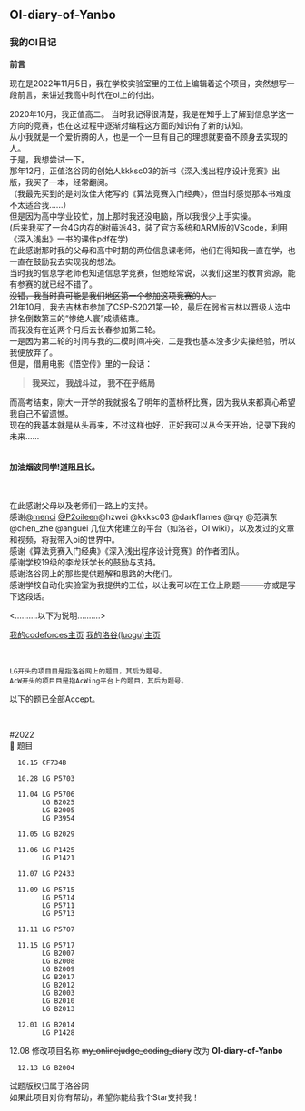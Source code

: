 ## OI-diary-of-Yanbo
### 我的OI日记

**前言**<br>

现在是2022年11月5日，我在学校实验室里的工位上编辑着这个项目，突然想写一段前言，来讲述我高中时代在oi上的付出。<br>

2020年10月，我正值高二。
当时我记得很清楚，我是在知乎上了解到信息学这一方向的竞赛，也在这过程中逐渐对编程这方面的知识有了新的认知。<br>
从小我就是一个爱折腾的人，也是一个一旦有自己的理想就要奋不顾身去实现的人。<br>
于是，我想尝试一下。<br>
那年12月，正值洛谷网的创始人kkksc03的新书《深入浅出程序设计竞赛》出版，我买了一本，经常翻阅。<br>
（我最先买到的是刘汝佳大佬写的《算法竞赛入门经典》，但当时感觉那本书难度不太适合我......）<br>
但是因为高中学业较忙，加上那时我还没电脑，所以我很少上手实操。<br>
(后来我买了一台4G内存的树莓派4B，装了官方系统和ARM版的VScode，利用《深入浅出》一书的课件pdf在学)<br>
在此感谢那时我的父母和高中时期的两位信息课老师，他们在得知我一直在学，也一直在鼓励我去实现我的想法。<br>
当时我的信息学老师也知道信息学竞赛，但她经常说，以我们这里的教育资源，能有参赛的就已经不错了。<br>
~~没错，我当时真可能是我们地区第一个参加这项竞赛的人。~~<br>
21年10月，我去吉林市参加了CSP-S2021第一轮，最后在弱省吉林以晋级人选中排名倒数第三的“惨绝人寰”成绩结束。<br>
而我没有在近两个月后去长春参加第二轮。<br>
一是因为第二轮的时间与我的二模时间冲突，二是我也基本没多少实操经验，所以我便放弃了。<br>
但是，借用电影《悟空传》里的一段话：<br>
>**我来过， 我战斗过， 我不在乎结局**<br>


而高考结束，刚大一开学的我就报名了明年的蓝桥杯比赛，因为我从来都真心希望我自己不留遗憾。<br>
现在的我基本就是从头再来，不过这样也好，正好我可以从今天开始，记录下我的未来......<br>
<br>
<br>
**加油烟波同学!道阻且长。**<br>
<br>
<br>

在此感谢父母以及老师们一路上的支持。<br>
感谢[@menci](https://github.com/Menci) [@P2oileen](https://github.com/P2Oileen)@hzwei @kkksc03 @darkflames @rqy @范滇东 @chen_zhe @anguei 几位大佬建立的平台（如洛谷，OI wiki），以及发过的文章和视频，将我带入oi的世界中。<br>
感谢《算法竞赛入门经典》《深入浅出程序设计竞赛》的作者团队。<br>
感谢学校19级的李龙跃学长的鼓励与支持。<br>
感谢洛谷网上的那些提供题解和思路的大佬们。<br>
感谢学校自动化实验室为我提供的工位，以让我可以在工位上刷题———亦或是写下这段话。





<..........以下为说明..........>


[我的codeforces主页](https://codeforces.com/profile/yanboishere)
[我的洛谷(luogu)主页](https://www.luogu.com.cn/user/426741)

<br>

    LG开头的项目目是指洛谷网上的题目，其后为题号。
    AcW开头的项目目是指AcWing平台上的题目，其后为题号。

以下的题已全部Accept。

<br>

#2022<br>
            📅          题目<br>
      
      10.15 CF734B 

      10.28 LG P5703 

      11.04 LG P5706 
            LG B2025
            LG B2005
            LG P3954

      11.05 LG B2029

      11.06 LG P1425
            LG P1421

      11.07 LG P2433

      11.09 LG P5715
            LG P5714
            LG P5711
            LG P5713

      11.11 LG P5707

      11.15 LG P5717
            LG B2007
            LG B2008
            LG B2009
            LG B2017
            LG B2012
            LG B2003
            LG B2010
            LG B2013

      12.01 LG B2014
            LG P1428
      
12.08 修改项目名称 ~~my_onlinejudge_coding_diary~~ 改为 **OI-diary-of-Yanbo**
      
      12.13 LG B2004
      
      
      
 试题版权归属于洛谷网<br>
 如果此项目对你有帮助，希望你能给我个Star支持我！
            
            
            
            
            
            
            
            
       
      
